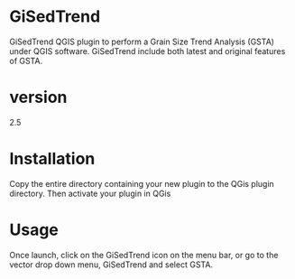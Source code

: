 # GiSedTrend
GiSedTrend QGIS plugin to perform a Grain Size Trend Analysis (GSTA) under QGIS software.
GiSedTrend include both latest and original features of GSTA.

# version
2.5

# Installation
Copy the entire directory containing your new plugin to the QGis plugin directory. Then activate your plugin in QGis

# Usage
Once launch, click on the GiSedTrend icon on the menu bar, or go to the vector drop down menu, GiSedTrend and select GSTA.

